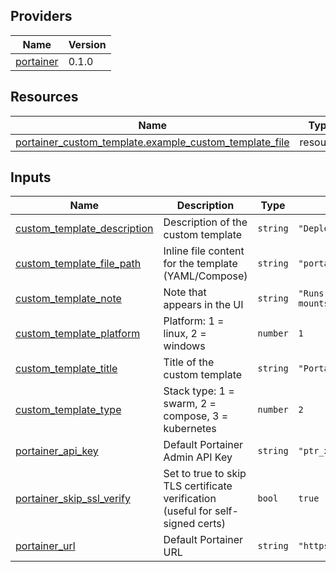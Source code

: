 <!-- BEGIN_TF_DOCS -->


## Providers

| Name | Version |
|------|---------|
| <a name="provider_portainer"></a> [portainer](#provider\_portainer) | 0.1.0 |

## Resources

| Name | Type |
|------|------|
| [portainer_custom_template.example_custom_template_file](https://registry.terraform.io/providers/portainer/portainer/latest/docs/resources/custom_template) | resource |

## Inputs

| Name | Description | Type | Default | Required |
|------|-------------|------|---------|:--------:|
| <a name="input_custom_template_description"></a> [custom\_template\_description](#input\_custom\_template\_description) | Description of the custom template | `string` | `"Deploy Portainer Agent container"` | no |
| <a name="input_custom_template_file_path"></a> [custom\_template\_file\_path](#input\_custom\_template\_file\_path) | Inline file content for the template (YAML/Compose) | `string` | `"portainer-agent.yml"` | no |
| <a name="input_custom_template_note"></a> [custom\_template\_note](#input\_custom\_template\_note) | Note that appears in the UI | `string` | `"Runs Portainer Agent container with required mounts"` | no |
| <a name="input_custom_template_platform"></a> [custom\_template\_platform](#input\_custom\_template\_platform) | Platform: 1 = linux, 2 = windows | `number` | `1` | no |
| <a name="input_custom_template_title"></a> [custom\_template\_title](#input\_custom\_template\_title) | Title of the custom template | `string` | `"Portainer Agent"` | no |
| <a name="input_custom_template_type"></a> [custom\_template\_type](#input\_custom\_template\_type) | Stack type: 1 = swarm, 2 = compose, 3 = kubernetes | `number` | `2` | no |
| <a name="input_portainer_api_key"></a> [portainer\_api\_key](#input\_portainer\_api\_key) | Default Portainer Admin API Key | `string` | `"ptr_xrP7XWqfZEOoaCJRu5c8qKaWuDtVc2Zb07Q5g22YpS8="` | no |
| <a name="input_portainer_skip_ssl_verify"></a> [portainer\_skip\_ssl\_verify](#input\_portainer\_skip\_ssl\_verify) | Set to true to skip TLS certificate verification (useful for self-signed certs) | `bool` | `true` | no |
| <a name="input_portainer_url"></a> [portainer\_url](#input\_portainer\_url) | Default Portainer URL | `string` | `"https://localhost:9443"` | no |
<!-- END_TF_DOCS -->
